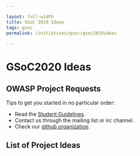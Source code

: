 ```yaml
---

layout: full-width
title: GSoC 2019 Ideas
tags: gsoc
permalink: /initiatives/gsoc/gsoc2019ideas

---
```

# GSoC2020 Ideas

## OWASP Project Requests

Tips to get you started in no particular order:
- Read the [Student Guidelines](gsoc2020).
- Contact us through the mailing list or irc channel.
- Check our [github organization](https://github.com/OWASP).

## List of Project Ideas

<!-- Use a format like below to add your project:
### [Project Name]

#### [Explanation of Ideas]

#### [Expected Results]

#### [Getting Started]

#### [Mentors]

-->
